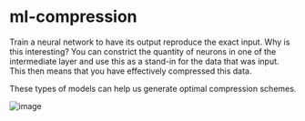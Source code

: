 # ml-compression

Train a neural network to have its output reproduce the exact input. Why is this interesting? You can constrict the quantity of neurons in one of the intermediate layer and use this as a stand-in for the data that was input. This then means that you have effectively compressed this data.

These types of models can help us generate optimal compression schemes.

![image](https://github.com/user-attachments/assets/86069543-ec8c-46b8-a559-116e5f2c77b4)
